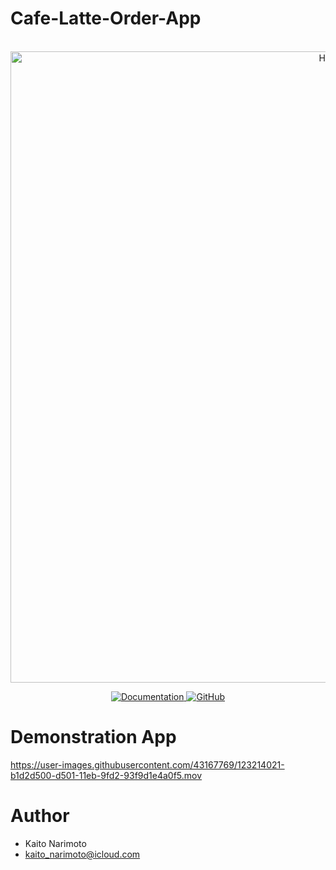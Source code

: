 # Cafe-Latte-Order-App

<p align="center">
    <br>
    <img width="1010" alt="Home" src="https://user-images.githubusercontent.com/43167769/123214006-ac758a80-d501-11eb-9d45-27d81fd59560.png">
    <br>
<p>
<p align="center">
    <a href="https://seonghaedu.github.io/K.Code/">
        <img alt="Documentation" src="https://img.shields.io/website/http/huggingface.co/transformers/index.html.svg?down_color=red&down_message=offline&up_message=online">
    </a>
    <a href="https://github.com/SeongHaedu/Cafe-Latte-Order-App/blob/main/LICENSE">
        <img alt="GitHub" src="https://img.shields.io/github/license/huggingface/transformers.svg?color=blue">
    </a>
</p>

# Demonstration App

https://user-images.githubusercontent.com/43167769/123214021-b1d2d500-d501-11eb-9fd2-93f9d1e4a0f5.mov

# Author
 
* Kaito Narimoto
* kaito_narimoto@icloud.com
